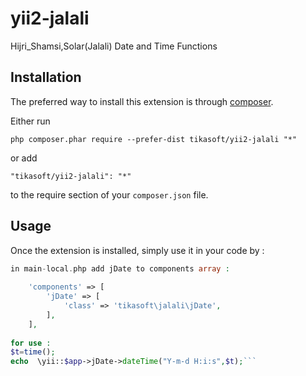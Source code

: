 yii2-jalali
===========
Hijri_Shamsi,Solar(Jalali) Date and Time Functions

Installation
------------

The preferred way to install this extension is through [composer](http://getcomposer.org/download/).

Either run

```
php composer.phar require --prefer-dist tikasoft/yii2-jalali "*"
```

or add

```
"tikasoft/yii2-jalali": "*"
```

to the require section of your `composer.json` file.


Usage
-----

Once the extension is installed, simply use it in your code by  :

```php
in main-local.php add jDate to components array :
 
    'components' => [
        'jDate' => [
            'class' => 'tikasoft\jalali\jDate',
        ],
    ],
	
for use :	
$t=time();
echo  \yii::$app->jDate->dateTime("Y-m-d H:i:s",$t);```